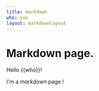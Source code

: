 ```yaml
---
title: markdown
who: you
layout: markdownlayout
---
```


# Markdown page.

Hello {{who}}!

I'm a _markdown_ page !
